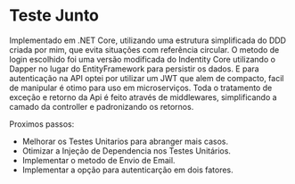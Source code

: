 # Teste Junto

Implementado em .NET Core, utilizando uma estrutura simplificada do DDD criada por mim, que evita situações com referência circular.
O metodo de login escolhido foi uma versão modificada do Indentity Core utilizando o Dapper no lugar do EntityFramework para persistir os dados.
E para autenticação na API optei por utilizar um JWT que alem de compacto, facil de manipular é otimo para uso em microserviços.
Toda o tratamento de exceção e retorno da Api é feito através de middlewares, simplificando a camado da controller e padronizando os retornos.

Proximos passos:
- Melhorar os Testes Unitarios para abranger mais casos.
- Otimizar a Injeção de Dependencia nos Testes Unitários.
- Implementar o metodo de Envio de Email.
- Implementar a opção para autenticarção em dois fatores.

